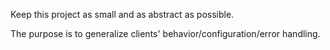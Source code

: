 Keep this project as small and as abstract as possible.

The purpose is to generalize clients' behavior/configuration/error handling.
